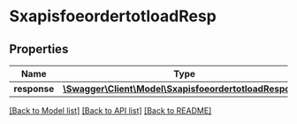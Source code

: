 # SxapisfoeordertotloadResp

## Properties
Name | Type | Description | Notes
------------ | ------------- | ------------- | -------------
**response** | [**\Swagger\Client\Model\SxapisfoeordertotloadResponse**](SxapisfoeordertotloadResponse.md) |  | [optional] 

[[Back to Model list]](../README.md#documentation-for-models) [[Back to API list]](../README.md#documentation-for-api-endpoints) [[Back to README]](../README.md)


